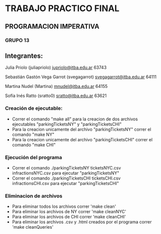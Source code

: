 # TRABAJO PRACTICO FINAL
## PROGRAMACION IMPERATIVA

### GRUPO 13
## Integrantes:

Julia Priolo (juliapriolo)
    jupriolo@itba.edu.ar 63743

Sebastián Gastón Vega Garrot (svegagarrot)
    svegagarrot@itba.edu.ar 64111

Martina Nudel (Martina)
    mnudel@itba.edu.ar 64155

Sofía Inés Ratto (sratto0)
    sratto@itba.edu.ar 63621

### Creación de ejecutable:

- Correr el comando "make all" para la creacion de dos archivos ejecutables "parkingTicketsNY" y "parkingTicketsCHI"
- Para la creacion unicamente del archivo "parkingTicketsNY" correr el comando "make NY"
- Para la creacion unicamente del archivo "parkingTicketsCHI" correr el comando "make CHI"

### Ejecución del programa

- Correr el comando ./parkingTicketsNY ticketsNYC.csv infractionsNYC.csv para ejecutar "parkingTicketsNY"
- Correr el comando ./parkingTicketsCHI ticketsCHI.csv infractionsCHI.csv para ejecutar "parkingTicketsCHI"


### Eliminacion de archivos
- Para eliminar todos los archivos correr 'make clean'  
- Para eliminar los archivos de NY correr 'make cleanNYC'
- Para eliminar los archivos de CHI correr 'make cleanCHI'
- Para eliminar los archivos .csv y .html creados por el programa correr 'make cleanQueries'


